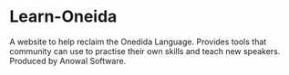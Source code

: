 # Learn-Oneida

A website to help reclaim the Onedida Language. Provides tools that community can use to practise their own skills and teach new speakers. Produced by Anowal Software.